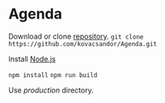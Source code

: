 # Agenda
Download or clone [repository](https://github.com/kovacsandor/Agenda.git).
`git clone https://github.com/kovacsandor/Agenda.git`

Install [Node.js](https://nodejs.org/en/)

`npm install`
`npm run build`

Use *production* directory.